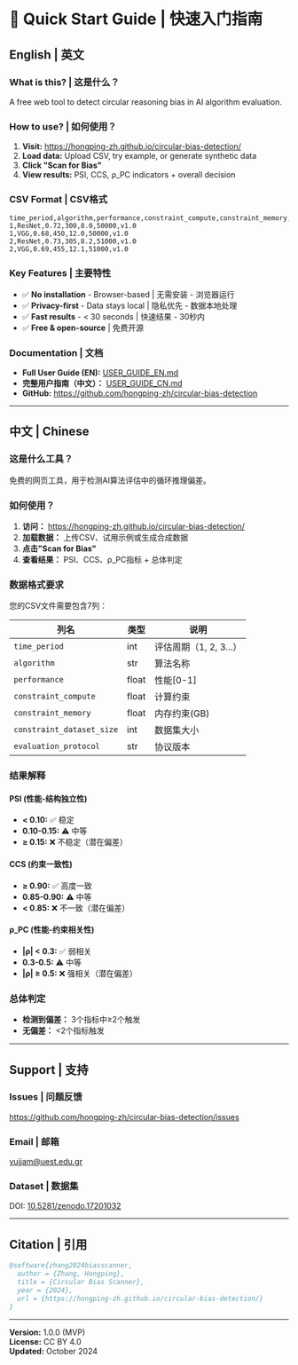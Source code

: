 # 🚀 Quick Start Guide | 快速入门指南

## English | 英文

### What is this? | 这是什么？
A free web tool to detect circular reasoning bias in AI algorithm evaluation.

### How to use? | 如何使用？
1. **Visit:** https://hongping-zh.github.io/circular-bias-detection/
2. **Load data:** Upload CSV, try example, or generate synthetic data
3. **Click "Scan for Bias"**
4. **View results:** PSI, CCS, ρ_PC indicators + overall decision

### CSV Format | CSV格式
```csv
time_period,algorithm,performance,constraint_compute,constraint_memory,constraint_dataset_size,evaluation_protocol
1,ResNet,0.72,300,8.0,50000,v1.0
1,VGG,0.68,450,12.0,50000,v1.0
2,ResNet,0.73,305,8.2,51000,v1.0
2,VGG,0.69,455,12.1,51000,v1.0
```

### Key Features | 主要特性
- ✅ **No installation** - Browser-based | 无需安装 - 浏览器运行
- ✅ **Privacy-first** - Data stays local | 隐私优先 - 数据本地处理
- ✅ **Fast results** - < 30 seconds | 快速结果 - 30秒内
- ✅ **Free & open-source** | 免费开源

### Documentation | 文档
- **Full User Guide (EN):** [USER_GUIDE_EN.md](./USER_GUIDE_EN.md)
- **完整用户指南（中文）：** [USER_GUIDE_CN.md](./USER_GUIDE_CN.md)
- **GitHub:** https://github.com/hongping-zh/circular-bias-detection

---

## 中文 | Chinese

### 这是什么工具？
免费的网页工具，用于检测AI算法评估中的循环推理偏差。

### 如何使用？
1. **访问：** https://hongping-zh.github.io/circular-bias-detection/
2. **加载数据：** 上传CSV、试用示例或生成合成数据
3. **点击"Scan for Bias"**
4. **查看结果：** PSI、CCS、ρ_PC指标 + 总体判定

### 数据格式要求
您的CSV文件需要包含7列：

| 列名 | 类型 | 说明 |
|------|------|------|
| `time_period` | int | 评估周期（1, 2, 3...） |
| `algorithm` | str | 算法名称 |
| `performance` | float | 性能[0-1] |
| `constraint_compute` | float | 计算约束 |
| `constraint_memory` | float | 内存约束(GB) |
| `constraint_dataset_size` | int | 数据集大小 |
| `evaluation_protocol` | str | 协议版本 |

### 结果解释

#### PSI (性能-结构独立性)
- **< 0.10:** ✅ 稳定
- **0.10-0.15:** ⚠️ 中等
- **≥ 0.15:** ❌ 不稳定（潜在偏差）

#### CCS (约束一致性)
- **≥ 0.90:** ✅ 高度一致
- **0.85-0.90:** ⚠️ 中等
- **< 0.85:** ❌ 不一致（潜在偏差）

#### ρ_PC (性能-约束相关性)
- **|ρ| < 0.3:** ✅ 弱相关
- **0.3-0.5:** ⚠️ 中等
- **|ρ| ≥ 0.5:** ❌ 强相关（潜在偏差）

### 总体判定
- **检测到偏差：** 3个指标中≥2个触发
- **无偏差：** <2个指标触发

---

## Support | 支持

### Issues | 问题反馈
https://github.com/hongping-zh/circular-bias-detection/issues

### Email | 邮箱
yujjam@uest.edu.gr

### Dataset | 数据集
DOI: [10.5281/zenodo.17201032](https://doi.org/10.5281/zenodo.17201032)

---

## Citation | 引用

```bibtex
@software{zhang2024biasscanner,
  author = {Zhang, Hongping},
  title = {Circular Bias Scanner},
  year = {2024},
  url = {https://hongping-zh.github.io/circular-bias-detection/}
}
```

---

**Version:** 1.0.0 (MVP)  
**License:** CC BY 4.0  
**Updated:** October 2024
